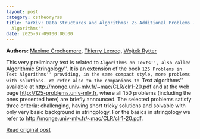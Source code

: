 ```yaml
---
layout: post
category: cstheoryrss
title: "arXiv: Data Structures and Algorithms: 25 Additional Problems -- Extension to the Book "125 Problems in Text
  Algorithms""
date: 2025-07-09T00:00:00
---
```


**Authors:** [Maxime Crochemore](https://dblp.uni-trier.de/search?q=Maxime+Crochemore), [Thierry Lecroq](https://dblp.uni-trier.de/search?q=Thierry+Lecroq), [Wojtek Rytter](https://dblp.uni-trier.de/search?q=Wojtek+Rytter)

This very preliminary text is related to ``Algorithms on Texts'', also called
``Algorithmic Stringology''. It is an extension of the book ``125 Problems in
Text Algorithms'' providing, in the same compact style, more problems with
solutions. We refer also to the companions to ``Text algorithms'' available at
http://monge.univ-mlv.fr/~mac/CLR/clr1-20.pdf and at the web page
http://125-problems.univ-mlv.fr, where all 150 problems (including the ones
presented here) are briefly announced. The selected problems satisfy three
criteria: challenging, having short tricky solutions and solvable with only
very basic background in stringology. For the basics in stringology we refer to
http://monge.univ-mlv.fr/~mac/CLR/clr1-20.pdf.

[Read original post](http://arxiv.org/abs/2507.05770v1)
